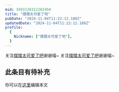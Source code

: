 ```yaml
---
mid: 3493138312202450
title: "摆摆太可爱了吧"
pubDate: "2024-11-04T11:22:12.188Z"
updatedDate: "2024-11-04T11:22:12.188Z"
profile:
  {
    Nickname: ["摆摆太可爱了吧"],
  }
---
```


关注[摆摆太可爱了吧](https://space.bilibili.com/3493138312202450)谢谢喵~ 关注[摆摆太可爱了吧](https://space.bilibili.com/3493138312202450)谢谢喵~

## 此条目有待补充
你可以在[这里](https://github.com/Yuhanawa/VTuber.ICU-Content/edit/master/v/摆摆太可爱了吧/index.md)编辑本文
